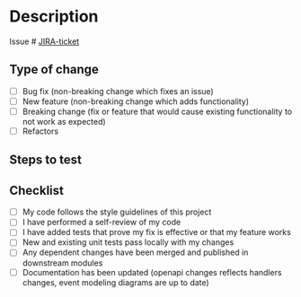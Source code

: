 # Description

<!-- Modify the template to your needs.
Please include a summary of the changes and the related issue. Please also include relevant motivation and context.
-->
Issue # [JIRA-ticket](https://smallpdf.atlassian.net/browse/DEV-NO)

## Type of change

- [ ] Bug fix (non-breaking change which fixes an issue)
- [ ] New feature (non-breaking change which adds functionality)
- [ ] Breaking change (fix or feature that would cause existing functionality to not work as expected)
- [ ] Refactors

## Steps to test

<!-- Please describe the tests that you ran to verify your changes.
Provide instructions so we can reproduce. -->

## Checklist

- [ ] My code follows the style guidelines of this project
- [ ] I have performed a self-review of my code
- [ ] I have added tests that prove my fix is effective or that my feature works
- [ ] New and existing unit tests pass locally with my changes
- [ ] Any dependent changes have been merged and published in downstream modules
- [ ] Documentation has been updated (openapi changes reflects handlers changes, event modeling diagrams are up to date)

